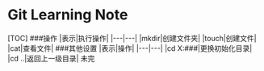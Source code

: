 # Git Learning Note
[TOC]
###操作
|表示|执行操作|
|---|---|
|mkdir|创建文件夹|
|touch|创建文件|
|cat|查看文件|
###其他设置
|表示|操作|
|---|---|
|cd X:\###|更换初始化目录|
|cd ..|返回上一级目录|
未完